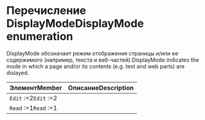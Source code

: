 # <a name="displaymode-enumeration"></a><span data-ttu-id="b4884-101">Перечисление DisplayMode</span><span class="sxs-lookup"><span data-stu-id="b4884-101">DisplayMode enumeration</span></span>
<span data-ttu-id="b4884-102">DisplayMode обозначает режим отображения страницы и/или ее содержимого (например, текста и веб-частей).</span><span class="sxs-lookup"><span data-stu-id="b4884-102">DisplayMode indicates the mode in which a page and/or its contents (e.g. text and web parts) are dislayed.</span></span>

| <span data-ttu-id="b4884-103">Элемент</span><span class="sxs-lookup"><span data-stu-id="b4884-103">Member</span></span>       | <span data-ttu-id="b4884-104">Описание</span><span class="sxs-lookup"><span data-stu-id="b4884-104">Description</span></span>|
|:-------------|:-------|
|<span data-ttu-id="b4884-105">`Edit` :=2</span><span class="sxs-lookup"><span data-stu-id="b4884-105">`Edit` :=2</span></span>      |  |
|<span data-ttu-id="b4884-106">`Read` :=1</span><span class="sxs-lookup"><span data-stu-id="b4884-106">`Read` :=1</span></span>      |  |
